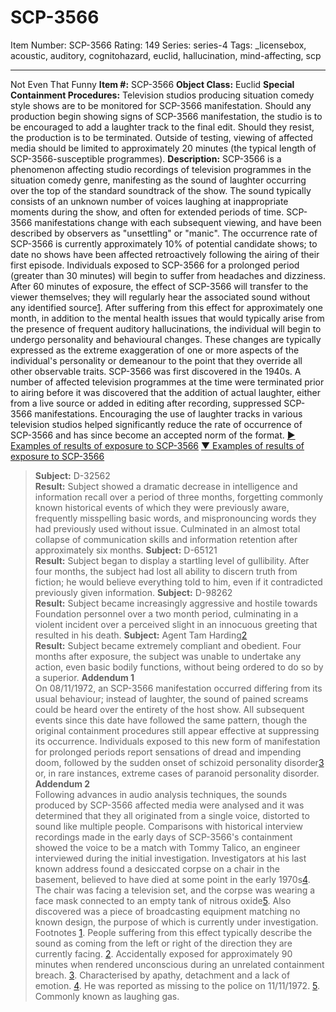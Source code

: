 # SCP-3566
Item Number: SCP-3566
Rating: 149
Series: series-4
Tags: _licensebox, acoustic, auditory, cognitohazard, euclid, hallucination, mind-affecting, scp

---

Not Even That Funny
**Item #:** SCP-3566
**Object Class:** Euclid
**Special Containment Procedures:** Television studios producing situation comedy style shows are to be monitored for SCP-3566 manifestation. Should any production begin showing signs of SCP-3566 manifestation, the studio is to be encouraged to add a laughter track to the final edit. Should they resist, the production is to be terminated.
Outside of testing, viewing of affected media should be limited to approximately 20 minutes (the typical length of SCP-3566-susceptible programmes).
**Description:** SCP-3566 is a phenomenon affecting studio recordings of television programmes in the situation comedy genre, manifesting as the sound of laughter occurring over the top of the standard soundtrack of the show. The sound typically consists of an unknown number of voices laughing at inappropriate moments during the show, and often for extended periods of time. SCP-3566 manifestations change with each subsequent viewing, and have been described by observers as "unsettling" or "manic". The occurrence rate of SCP-3566 is currently approximately 10% of potential candidate shows; to date no shows have been affected retroactively following the airing of their first episode.
Individuals exposed to SCP-3566 for a prolonged period (greater than 30 minutes) will begin to suffer from headaches and dizziness. After 60 minutes of exposure, the effect of SCP-3566 will transfer to the viewer themselves; they will regularly hear the associated sound without any identified source[1](javascript:;).
After suffering from this effect for approximately one month, in addition to the mental health issues that would typically arise from the presence of frequent auditory hallucinations, the individual will begin to undergo personality and behavioural changes. These changes are typically expressed as the extreme exaggeration of one or more aspects of the individual's personality or demeanour to the point that they override all other observable traits.
SCP-3566 was first discovered in the 1940s. A number of affected television programmes at the time were terminated prior to airing before it was discovered that the addition of actual laughter, either from a live source or added in editing after recording, suppressed SCP-3566 manifestations. Encouraging the use of laughter tracks in various television studios helped significantly reduce the rate of occurrence of SCP-3566 and has since become an accepted norm of the format.
[▶ Examples of results of exposure to SCP-3566](javascript:;)
[▼ Examples of results of exposure to SCP-3566](javascript:;)
> **Subject:** D-32562  
>  **Result:** Subject showed a dramatic decrease in intelligence and information recall over a period of three months, forgetting commonly known historical events of which they were previously aware, frequently misspelling basic words, and mispronouncing words they had previously used without issue. Culminated in an almost total collapse of communication skills and information retention after approximately six months.
> **Subject:** D-65121  
>  **Result:** Subject began to display a startling level of gullibility. After four months, the subject had lost all ability to discern truth from fiction; he would believe everything told to him, even if it contradicted previously given information.
> **Subject:** D-98262  
>  **Result:** Subject became increasingly aggressive and hostile towards Foundation personnel over a two month period, culminating in a violent incident over a perceived slight in an innocuous greeting that resulted in his death.
> **Subject:** Agent Tam Harding[2](javascript:;)  
>  **Result:** Subject became extremely compliant and obedient. Four months after exposure, the subject was unable to undertake any action, even basic bodily functions, without being ordered to do so by a superior.
**Addendum 1**  
On 08/11/1972, an SCP-3566 manifestation occurred differing from its usual behaviour; instead of laughter, the sound of pained screams could be heard over the entirety of the host show. All subsequent events since this date have followed the same pattern, though the original containment procedures still appear effective at suppressing its occurrence.
Individuals exposed to this new form of manifestation for prolonged periods report sensations of dread and impending doom, followed by the sudden onset of schizoid personality disorder[3](javascript:;) or, in rare instances, extreme cases of paranoid personality disorder.
**Addendum 2**  
Following advances in audio analysis techniques, the sounds produced by SCP-3566 affected media were analysed and it was determined that they all originated from a single voice, distorted to sound like multiple people. Comparisons with historical interview recordings made in the early days of SCP-3566's containment showed the voice to be a match with Tommy Talico, an engineer interviewed during the initial investigation.
Investigators at his last known address found a desiccated corpse on a chair in the basement, believed to have died at some point in the early 1970s[4](javascript:;). The chair was facing a television set, and the corpse was wearing a face mask connected to an empty tank of nitrous oxide[5](javascript:;). Also discovered was a piece of broadcasting equipment matching no known design, the purpose of which is currently under investigation.
Footnotes
[1](javascript:;). People suffering from this effect typically describe the sound as coming from the left or right of the direction they are currently facing.
[2](javascript:;). Accidentally exposed for approximately 90 minutes when rendered unconscious during an unrelated containment breach.
[3](javascript:;). Characterised by apathy, detachment and a lack of emotion.
[4](javascript:;). He was reported as missing to the police on 11/11/1972.
[5](javascript:;). Commonly known as laughing gas.